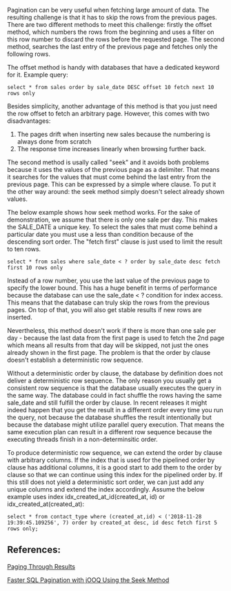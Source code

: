 Pagination can be very useful when fetching large amount of data. The resulting challenge is that it has to skip the rows from the previous pages. There are two different methods to meet this challenge: firstly the offset method, which numbers the rows from the beginning and uses a filter on this row number to discard the rows before the requested page. The second method, searches the last entry of the previous page and fetches only the following rows.

The offset method is handy with databases that have a dedicated keyword for it. Example query:
```
select * from sales order by sale_date DESC offset 10 fetch next 10 rows only
```

Besides simplicity, another advantage of this method is that you just need the row offset to fetch an arbitrary page. However, this comes with two disadvantages:
1. The pages drift when inserting new sales because the numbering is always done from scratch
2. The response time increases linearly when browsing further back.

The second method is usally called "seek" and it avoids both problems because it uses the values of the previous page as a delimiter. That means it searches for the values that must come behind the last entry from the previous page. This can be expressed by a simple where clause. To put it the other way around: the seek method simply doesn't select already shown values.

The below example shows how seek method works. For the sake of demonstration, we assume that there is only one sale per day. This makes the SALE_DATE a unique key. To select the sales that must come behind a particular date you must use a less than condition because of the descending sort order. The "fetch first" clause is just used to limit the result to ten rows.
```
select * from sales where sale_date < ? order by sale_date desc fetch first 10 rows only
```

Instead of a row number, you use the last value of the previous page to specify the lower bound. This has a huge benefit in terms of performance because the database can use the sale_date < ? condition for index access. This means that the database can truly skip the rows from the previous pages. On top of that, you will also get stable results if new rows are inserted.

Nevertheless, this method doesn't work if there is more than one sale per day - because the last data from the first page is used to fetch the 2nd page which means all results from that day will be skipped, not just the ones already shown in the first page. The problem is that the order by clause doesn't establish a deterministic row sequence.

Without a deterministic order by clause, the database by definition does not deliver a deterministic row sequence. The only reason you usually get a consistent row sequence is that the database usually executes the query in the same way. The database could in fact shuffle the rows having the same sale_date and still fulfill the order by clause. In recent releases it might indeed happen that you get the result in a different order every time you run the query, not because the database shuffles the result intentionally but because the database might utilize parallel query execution. That means the same execution plan can result in a different row sequence because the executing threads finish in a non-determinsitic order.

To produce deterministic row sequence, we can extend the order by clause with arbitrary columns. If the index that is used for the pipelined order by clause has additional columns, it is a good start to add them to the order by clause so that we can continue using this index for the pipelined order by. If this still does not yield a deterministic sort order, we can just add any unique columns and extend the index accordingly. Assume the below example uses index idx_created_at_id(created_at, id) or idx_created_at(created_at):
```
select * from contact_type where (created_at,id) < ('2018-11-28 19:39:45.109256', 7) order by created_at desc, id desc fetch first 5 rows only;
```

## References:

[Paging Through Results](https://use-the-index-luke.com/sql/partial-results/fetch-next-page)

[Faster SQL Pagination with jOOQ Using the Seek Method](https://blog.jooq.org/2013/10/26/faster-sql-paging-with-jooq-using-the-seek-method/)
